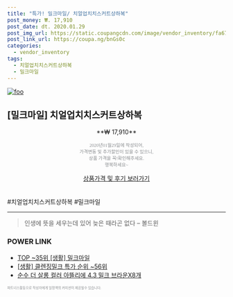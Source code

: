 ```yaml
--- 
title: "특가! 밀크마일/ 치얼업치치스커트상하복" 
post_money: ₩. 17,910 
post_date: dt. 2020.01.29 
post_img_url: https://static.coupangcdn.com/image/vendor_inventory/fa67/cb7754b8b890353daea6a47b108e8883a7e2be9d65d9a131d66c77a5f0b1.jpg 
post_link_url: https://coupa.ng/bnGs0c 
categories: 
  - vendor_inventory 
tags: 
  - 치얼업치치스커트상하복 
  - 밀크마일 
--- 
```

[![foo](https://static.coupangcdn.com/image/vendor_inventory/fa67/cb7754b8b890353daea6a47b108e8883a7e2be9d65d9a131d66c77a5f0b1.jpg)](https://coupa.ng/bnGs0c) 

## [밀크마일] 치얼업치치스커트상하복 
<p style="text-align: center;">**₩ 17,910**</p> 
<p style="text-align: center;"><span style="color: #898c8f; font-family: Georgia,Times,serif; font-size: 0.75em;">2020년01월29일에 작성되어, <br>가격변동 및 추가할인이 있을 수 있으니,<br> 상품 가격을 꼭!확인해주세요.<br>행복하세요~</span> 
</p>	 
<div markdown="0" style="text-align: center;"><a href="https://coupa.ng/bnGs0c" class="btn btn--success">상품가격 및 후기 보러가기</a></div> 
<br><br> 
  #치얼업치치스커트상하복 #밀크마일 
<hr> 

> 인생에 뜻을 세우는데 있어 늦은 때라곤 없다 – 볼드윈 


### POWER LINK

* <a href="https://blog.naver.com/an0733/221788208652" target="_blank"> TOP ~35위 [생활] 밀크마일</a>
* <a href="https://blog.naver.com/sakai111/221786204345" target="_blank"> [생활] 클렌징밀크 특가 순위 ~56위</a>
* <a href="https://blog.naver.com/sakai111/221783445059" target="_blank">순수 더 살롱 컬러 아뜰리에 4.3 밀크 브라운X8개</a>

<span style="color: #898c8f; font-family: Georgia,Times,serif; font-size: 0.55em;">파트너스활동으로 작성자에게 일정액의 커미션이 제공될수 있습니다.</span> 
